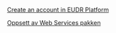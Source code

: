 [Create an account in EUDR Platform](https://webgate.ec.europa.eu/IMSOC/tracesnt-help/Content/en/documents-certificates/eudr/create-an-account-in-eudr-platform.html)


[Oppsett av Web Services pakken](https://circabc.europa.eu/ui/group/af5deeae-af5b-4ae7-9cd2-24df51e9fa72/library/fe6dcd44-3f1a-46aa-acdc-327cf9ecafc5)
